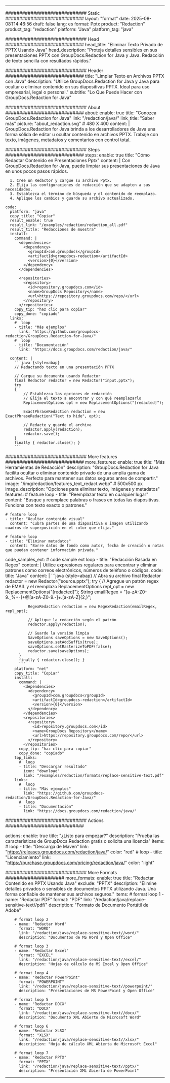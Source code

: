 
---
############################# Static ############################
layout: "format"
date:  2025-08-08T14:46:56
draft: false
lang: es
format: Pptx
product: "Redaction"
product_tag: "redaction"
platform: "Java"
platform_tag: "java"

############################# Head ############################
head_title: "Eliminar Texto Privado de PPTX Usando Java"
head_description: "Proteja detalles sensibles en sus presentaciones PPTX con GroupDocs.Redaction for Java y Java. Redacción de texto sencilla con resultados rápidos."

############################# Header ############################
title: "Limpiar Texto en Archivos PPTX con Java" 
description: "Utilice GroupDocs.Redaction for Java y Java para ocultar o eliminar contenido en sus diapositivas PPTX. Ideal para uso empresarial, legal o personal."
subtitle: "Lo Que Puede Hacer con GroupDocs.Redaction for Java" 

############################# About ############################
about:
    enable: true
    title: "Conozca GroupDocs.Redaction for Java"
    link: "/redaction/java/"
    link_title: "Saber más"
    picture: "about_redaction.svg" # 480 X 400
    content: |
       GroupDocs.Redaction for Java brinda a los desarrolladores de Java una forma sólida de editar u ocultar contenido en archivos PPTX. Trabaje con texto, imágenes, metadatos y comentarios con control total.

############################# Steps ############################
steps:
    enable: true
    title: "Cómo Redactar Contenido en Presentaciones Pptx"
    content: |
      Con GroupDocs.Redaction for Java, puede limpiar sus presentaciones de Java en unos pocos pasos rápidos.
      
      1. Cree un Redactor y cargue su archivo Pptx.
      2. Elija las configuraciones de redacción que se adapten a sus necesidades.
      3. Establezca el término de búsqueda y el contenido de reemplazo.
      4. Aplique los cambios y guarde su archivo actualizado.
   
    code:
      platform: "java"
      copy_title: "Copiar"
      result_enable: true
      result_link: "/examples/redaction/redaction_all.pdf"
      result_title: "Redacciones de muestra"
      install:
        command: |
          <dependencies>
            <dependency>
              <groupId>com.groupdocs</groupId>
              <artifactId>groupdocs-redaction</artifactId>
              <version>{0}</version>
            </dependency>
          </dependencies>

          <repositories>
            <repository>
              <id>repository.groupdocs.com</id>
              <name>GroupDocs Repository</name>
              <url>https://repository.groupdocs.com/repo/</url>
            </repository>
          </repositories>
        copy_tip: "haz clic para copiar"
        copy_done: "copiado"
      links:
        #  loop
        - title: "Más ejemplos"
          link: "https://github.com/groupdocs-redaction/GroupDocs.Redaction-for-Java/"
        #  loop
        - title: "Documentación"
          link: "https://docs.groupdocs.com/redaction/java/"
          
      content: |
        ```java {style=abap}
        // Redactando texto en una presentación PPTX

        // Cargue su documento usando Redactor
        final Redactor redactor = new Redactor("input.pptx");
        try
        {
            // Establezca las opciones de redacción
            // Elija el texto a encontrar y con qué reemplazarlo
            ReplacementOptions opt = new ReplacementOptions("[redacted]");
            
            ExactPhraseRedaction redaction = new ExactPhraseRedaction("Text to hide", opt);

            // Redacte y guarde el archivo
            redactor.apply(redaction);
            redactor.save();
        }
        finally { redactor.close(); }
        ```            


############################# More features ############################
more_features:
  enable: true
  title: "Más Herramientas de Redacción"
  description: "GroupDocs.Redaction for Java facilita ocultar o eliminar contenido privado de una amplia gama de archivos. Perfecto para mantener sus datos seguros antes de compartir."
  image: "/img/redaction/features_text_redact.webp" # 500x500 px
  image_description: "Opciones para eliminar texto, imágenes y metadatos"
  features:
    # feature loop
    - title: "Reemplazar texto en cualquier lugar"
      content: "Busque y reemplace palabras o frases en todas las diapositivas. Funciona con texto exacto o patrones."

    # feature loop
    - title: "Ocultar contenido visual"
      content: "Cubra partes de una diapositiva o imagen utilizando cuadros de superposición en el color que elija."

    # feature loop
    - title: "Eliminar metadatos"
      content: "Borre datos de fondo como autor, fecha de creación o notas que puedan contener información privada."
      
  code_samples_ext:
    # code sample ext loop
    - title: "Redacción Basada en Regex"
      content: |
        Utilice expresiones regulares para encontrar y eliminar patrones como correos electrónicos, números de teléfono o códigos.
      code:
        title: "Java"
        content: |
          ```java {style=abap}
          //  Abra su archivo
          final Redactor redactor = new Redactor("source.pptx");
          try
          {
              // Agregue un patrón regex de EMAIL y el reemplazo
              ReplacementOptions repl_opt = new ReplacementOptions("[redacted]");
              String emailRegex = "[a-zA-Z0-9._%+-]+@[a-zA-Z0-9.-]+\.[a-zA-Z]{2,}";

              RegexRedaction redaction = new RegexRedaction(emailRegex, repl_opt);
              
              // Aplique la redacción según el patrón
              redactor.apply(redaction);

              // Guarde la versión limpia
              SaveOptions saveOptions = new SaveOptions();
              saveOptions.setAddSuffix(true);
              saveOptions.setRasterizeToPDF(false);
              redactor.save(saveOptions);
          }
          finally { redactor.close(); }
          ```
        platform: "net"
        copy_title: "Copiar"
        install:
          command: |
            <dependencies>
              <dependency>
                <groupId>com.groupdocs</groupId>
                <artifactId>groupdocs-redaction</artifactId>
                <version>{0}</version>
              </dependency>
            </dependencies>
            <repositories>
              <repository>
                <id>repository.groupdocs.com</id>
                <name>GroupDocs Repository</name>
                <url>https://repository.groupdocs.com/repo/</url>
              </repository>
            </repositories>
          copy_tip: "haz clic para copiar"
          copy_done: "copiado"
        top_links:
          #  loop
          - title: "Descargar resultado"
            icon: "download"
            link: "/examples/redaction/formats/replace-sensitive-text.pdf"
        links:
          #  loop
          - title: "Más ejemplos"
            link: "https://github.com/groupdocs-redaction/GroupDocs.Redaction-for-Java/"
          #  loop
          - title: "Documentación"
            link: "https://docs.groupdocs.com/redaction/java/"


############################# Actions ############################

actions:
  enable: true
  title: "¿Listo para empezar?"
  description: "Prueba las características de GroupDocs.Redaction gratis o solicita una licencia"
  items:
    #  loop
    - title: "Descarga de Maven"
      link: "https://releases.groupdocs.com/redaction/java/"
      color: "red"
        #  loop
    - title: "Licenciamiento"
      link: "https://purchase.groupdocs.com/pricing/redaction/java/"
      color: "light"


############################# More Formats #####################
more_formats:
    enable: true
    title: "Redactar Contenido en PPTX Usando Java"
    exclude: "PPTX"
    description: "Elimine detalles privados o sensibles de documentos PPTX utilizando Java. Una forma confiable de mantener sus archivos seguros."
    items: 
        # format loop 1
        - name: "Redactar PDF"
          format: "PDF"
          link: "/redaction/java/replace-sensitive-text//pdf/"
          description: "Formato de Documento Portátil de Adobe"

        # format loop 2
        - name: "Redactar Word"
          format: "WORD"
          link: "/redaction/java/replace-sensitive-text//word/"
          description: "Documentos de MS Word y Open Office"
          
        # format loop 3
        - name: "Redactar Excel"
          format: "EXCEL"
          link: "/redaction/java/replace-sensitive-text//excel/"
          description: "Hojas de cálculo de MS Excel y Open Office"

        # format loop 4
        - name: "Redactar PowerPoint"
          format: "POWERPOINT"
          link: "/redaction/java/replace-sensitive-text//powerpoint/"
          description: "Presentaciones de MS PowerPoint y Open Office"

        # format loop 5
        - name: "Redactar DOCX"
          format: "DOCX"
          link: "/redaction/java/replace-sensitive-text//docx/"
          description: "Documento XML Abierto de Microsoft Word"
          
        # format loop 6
        - name: "Redactar XLSX"
          format: "XLSX"
          link: "/redaction/java/replace-sensitive-text//xlsx/"
          description: "Hoja de cálculo XML Abierta de Microsoft Excel"
          
        # format loop 7
        - name: "Redactar PPTX"
          format: "PPTX"
          link: "/redaction/java/replace-sensitive-text//pptx/"
          description: "Presentación XML Abierta de PowerPoint"


---